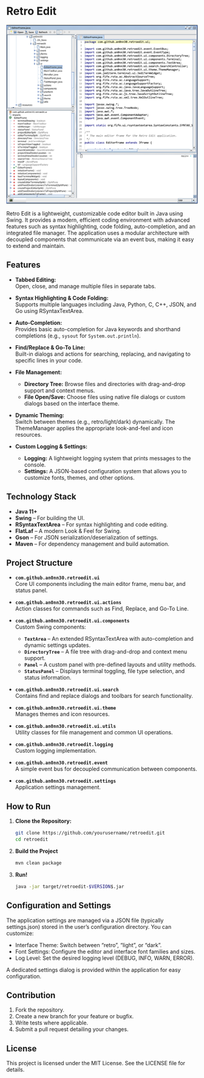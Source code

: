 # Retro Edit
![alt text](https://github.com/an0nn30/retroedit/blob/main/screenshot.png?raw=true)


Retro Edit is a lightweight, customizable code editor built in Java using Swing. It provides a modern, efficient coding environment with advanced features such as syntax highlighting, code folding, auto-completion, and an integrated file manager. The application uses a modular architecture with decoupled components that communicate via an event bus, making it easy to extend and maintain.

## Features

- **Tabbed Editing:**  
  Open, close, and manage multiple files in separate tabs.

- **Syntax Highlighting & Code Folding:**  
  Supports multiple languages including Java, Python, C, C++, JSON, and Go using RSyntaxTextArea.

- **Auto-Completion:**  
  Provides basic auto-completion for Java keywords and shorthand completions (e.g., `sysout` for `System.out.println`).

- **Find/Replace & Go-To Line:**  
  Built-in dialogs and actions for searching, replacing, and navigating to specific lines in your code.

- **File Management:**
    - **Directory Tree:** Browse files and directories with drag-and-drop support and context menus.
    - **File Open/Save:** Choose files using native file dialogs or custom dialogs based on the interface theme.

- **Dynamic Theming:**  
  Switch between themes (e.g., retro/light/dark) dynamically. The ThemeManager applies the appropriate look-and-feel and icon resources.

- **Custom Logging & Settings:**
    - **Logging:** A lightweight logging system that prints messages to the console.
    - **Settings:** A JSON-based configuration system that allows you to customize fonts, themes, and other options.

## Technology Stack

- **Java 11+**
- **Swing** – For building the UI.
- **RSyntaxTextArea** – For syntax highlighting and code editing.
- **FlatLaf** – A modern Look & Feel for Swing.
- **Gson** – For JSON serialization/deserialization of settings.
- **Maven** – For dependency management and build automation.

## Project Structure

- **`com.github.an0nn30.retroedit.ui`**  
  Core UI components including the main editor frame, menu bar, and status panel.

- **`com.github.an0nn30.retroedit.ui.actions`**  
  Action classes for commands such as Find, Replace, and Go-To Line.

- **`com.github.an0nn30.retroedit.ui.components`**  
  Custom Swing components:
    - **`TextArea`** – An extended RSyntaxTextArea with auto-completion and dynamic settings updates.
    - **`DirectoryTree`** – A file tree with drag-and-drop and context menu support.
    - **`Panel`** – A custom panel with pre-defined layouts and utility methods.
    - **`StatusPanel`** – Displays terminal toggling, file type selection, and status information.

- **`com.github.an0nn30.retroedit.ui.search`**  
  Contains find and replace dialogs and toolbars for search functionality.

- **`com.github.an0nn30.retroedit.ui.theme`**  
  Manages themes and icon resources.

- **`com.github.an0nn30.retroedit.ui.utils`**  
  Utility classes for file management and common UI operations.

- **`com.github.an0nn30.retroedit.logging`**  
  Custom logging implementation.

- **`com.github.an0nn30.retroedit.event`**  
  A simple event bus for decoupled communication between components.

- **`com.github.an0nn30.retroedit.settings`**  
  Application settings management.

## How to Run

1. **Clone the Repository:**

   ```bash
   git clone https://github.com/yourusername/retroedit.git
   cd retroedit
   ```
2. **Build the Project**
    ```bash
   mvn clean package
   ```
3. **Run!**
   ```bash
   java -jar target/retroedit-$VERSION$.jar
   ```
   
## Configuration and Settings

The application settings are managed via a JSON file (typically settings.json) stored in the user’s configuration directory. You can customize:
-	Interface Theme: Switch between “retro”, “light”, or “dark”.
-	Font Settings: Configure the editor and interface font families and sizes.
-	Log Level: Set the desired logging level (DEBUG, INFO, WARN, ERROR).

A dedicated settings dialog is provided within the application for easy configuration.


## Contribution
1.	Fork the repository.
2.	Create a new branch for your feature or bugfix.
3.	Write tests where applicable.
4.	Submit a pull request detailing your changes.

## License
This project is licensed under the MIT License. See the LICENSE file for details.
